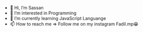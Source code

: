 - 👋 Hi, I’m Sassan
- 👀 I’m interested in Programming
- 🌱 I’m currently learning JavaScript Languange
- 📫 How to reach me => Follow me on my instagram Fadil.mp😁
